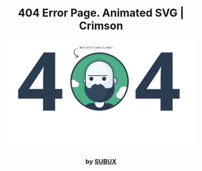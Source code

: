 <div align="center">

# 404 Error Page. Animated SVG | Crimson

<img src="admin/base.png">

### by <a href="https://github.com/python019">SUBUX</a>

</div>